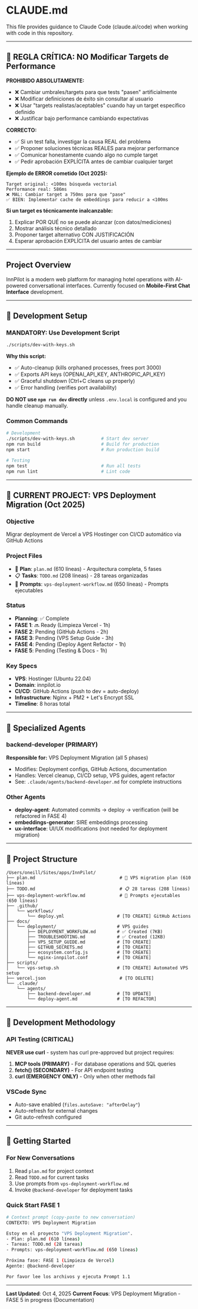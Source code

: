 # CLAUDE.md

This file provides guidance to Claude Code (claude.ai/code) when working with code in this repository.

---

## 🚨 REGLA CRÍTICA: NO Modificar Targets de Performance

**PROHIBIDO ABSOLUTAMENTE:**
- ❌ Cambiar umbrales/targets para que tests "pasen" artificialmente
- ❌ Modificar definiciones de éxito sin consultar al usuario
- ❌ Usar "targets realistas/aceptables" cuando hay un target específico definido
- ❌ Justificar bajo performance cambiando expectativas

**CORRECTO:**
- ✅ Si un test falla, investigar la causa REAL del problema
- ✅ Proponer soluciones técnicas REALES para mejorar performance
- ✅ Comunicar honestamente cuando algo no cumple target
- ✅ Pedir aprobación EXPLÍCITA antes de cambiar cualquier target

**Ejemplo de ERROR cometido (Oct 2025):**
```
Target original: <100ms búsqueda vectorial
Performance real: 586ms
❌ MAL: Cambiar target a 750ms para que "pase"
✅ BIEN: Implementar cache de embeddings para reducir a <100ms
```

**Si un target es técnicamente inalcanzable:**
1. Explicar POR QUÉ no se puede alcanzar (con datos/mediciones)
2. Mostrar análisis técnico detallado
3. Proponer target alternativo CON JUSTIFICACIÓN
4. Esperar aprobación EXPLÍCITA del usuario antes de cambiar

---

## Project Overview

InnPilot is a modern web platform for managing hotel operations with AI-powered conversational interfaces. Currently focused on **Mobile-First Chat Interface** development.

---

## 🚀 Development Setup

### MANDATORY: Use Development Script
```bash
./scripts/dev-with-keys.sh
```

**Why this script:**
- ✅ Auto-cleanup (kills orphaned processes, frees port 3000)
- ✅ Exports API keys (OPENAI_API_KEY, ANTHROPIC_API_KEY)
- ✅ Graceful shutdown (Ctrl+C cleans up properly)
- ✅ Error handling (verifies port availability)

**DO NOT use `npm run dev` directly** unless `.env.local` is configured and you handle cleanup manually.

### Common Commands
```bash
# Development
./scripts/dev-with-keys.sh          # Start dev server
npm run build                       # Build for production
npm start                           # Run production build

# Testing
npm test                            # Run all tests
npm run lint                        # Lint code
```

---

## 🎯 CURRENT PROJECT: VPS Deployment Migration (Oct 2025)

### Objective
Migrar deployment de Vercel a VPS Hostinger con CI/CD automático via GitHub Actions

### Project Files
- 📄 **Plan**: `plan.md` (610 líneas) - Arquitectura completa, 5 fases
- 📋 **Tasks**: `TODO.md` (208 líneas) - 28 tareas organizadas
- 🎯 **Prompts**: `vps-deployment-workflow.md` (650 líneas) - Prompts ejecutables

### Status
- **Planning**: ✅ Complete
- **FASE 1**: 🔜 Ready (Limpieza Vercel - 1h)
- **FASE 2**: Pending (GitHub Actions - 2h)
- **FASE 3**: Pending (VPS Setup Guide - 3h)
- **FASE 4**: Pending (Deploy Agent Refactor - 1h)
- **FASE 5**: Pending (Testing & Docs - 1h)

### Key Specs
- **VPS**: Hostinger (Ubuntu 22.04)
- **Domain**: innpilot.io
- **CI/CD**: GitHub Actions (push to dev = auto-deploy)
- **Infrastructure**: Nginx + PM2 + Let's Encrypt SSL
- **Timeline**: 8 horas total

---

## 🤖 Specialized Agents

### backend-developer (PRIMARY)
**Responsible for:** VPS Deployment Migration (all 5 phases)
- Modifies: Deployment configs, GitHub Actions, documentation
- Handles: Vercel cleanup, CI/CD setup, VPS guides, agent refactor
- See: `.claude/agents/backend-developer.md` for complete instructions

### Other Agents
- **deploy-agent**: Automated commits → deploy → verification (will be refactored in FASE 4)
- **embeddings-generator**: SIRE embeddings processing
- **ux-interface**: UI/UX modifications (not needed for deployment migration)

---

## 📂 Project Structure

```
/Users/oneill/Sites/apps/InnPilot/
├── plan.md                                # 🎯 VPS migration plan (610 líneas)
├── TODO.md                                # 📋 28 tareas (208 líneas)
├── vps-deployment-workflow.md             # 🚀 Prompts ejecutables (650 líneas)
├── .github/
│   └── workflows/
│       └── deploy.yml                    # [TO CREATE] GitHub Actions
├── docs/
│   └── deployment/                       # VPS guides
│       ├── DEPLOYMENT_WORKFLOW.md        # ✅ Created (7KB)
│       ├── TROUBLESHOOTING.md            # ✅ Created (12KB)
│       ├── VPS_SETUP_GUIDE.md            # [TO CREATE]
│       ├── GITHUB_SECRETS.md             # [TO CREATE]
│       ├── ecosystem.config.js           # [TO CREATE]
│       └── nginx-innpilot.conf           # [TO CREATE]
├── scripts/
│   └── vps-setup.sh                      # [TO CREATE] Automated VPS setup
├── vercel.json                            # [TO DELETE]
└── .claude/
    └── agents/
        ├── backend-developer.md          # [TO UPDATE]
        └── deploy-agent.md               # [TO REFACTOR]
```

---

## 🔧 Development Methodology

### API Testing (CRITICAL)
**NEVER use curl** - system has curl pre-approved but project requires:
1. **MCP tools (PRIMARY)** - For database operations and SQL queries
2. **fetch() (SECONDARY)** - For API endpoint testing
3. **curl (EMERGENCY ONLY)** - Only when other methods fail

### VSCode Sync
- Auto-save enabled (`files.autoSave: "afterDelay"`)
- Auto-refresh for external changes
- Git auto-refresh configured

---

## 🚦 Getting Started

### For New Conversations
1. Read `plan.md` for project context
2. Read `TODO.md` for current tasks
3. Use prompts from `vps-deployment-workflow.md`
4. Invoke `@backend-developer` for deployment tasks

### Quick Start FASE 1
```bash
# Context prompt (copy-paste to new conversation)
CONTEXTO: VPS Deployment Migration

Estoy en el proyecto "VPS Deployment Migration".
- Plan: plan.md (610 líneas)
- Tareas: TODO.md (28 tareas)
- Prompts: vps-deployment-workflow.md (650 líneas)

Próxima fase: FASE 1 (Limpieza de Vercel)
Agente: @backend-developer

Por favor lee los archivos y ejecuta Prompt 1.1
```

---

**Last Updated**: Oct 4, 2025
**Current Focus**: VPS Deployment Migration - FASE 5 in progress (Documentation)
